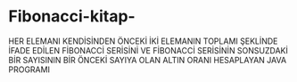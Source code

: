 # Fibonacci-kitap-
HER ELEMANI KENDİSİNDEN ÖNCEKİ İKİ ELEMANIN TOPLAMI ŞEKLİNDE İFADE EDİLEN FİBONACCİ SERİSİNİ VE FİBONACCİ SERİSİNİN SONSUZDAKİ BİR SAYISININ BİR ÖNCEKİ SAYIYA OLAN ALTIN ORANI HESAPLAYAN JAVA PROGRAMI
